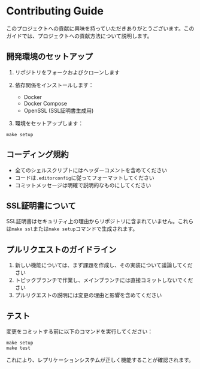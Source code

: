 # Contributing Guide

このプロジェクトへの貢献に興味を持っていただきありがとうございます。このガイドでは、プロジェクトへの貢献方法について説明します。

## 開発環境のセットアップ

1. リポジトリをフォークおよびクローンします
2. 依存関係をインストールします：
   - Docker
   - Docker Compose
   - OpenSSL (SSL証明書生成用)

3. 環境をセットアップします：
```
make setup
```

## コーディング規約

- 全てのシェルスクリプトにはヘッダーコメントを含めてください
- コードは`.editorconfig`に従ってフォーマットしてください
- コミットメッセージは明確で説明的なものにしてください

## SSL証明書について

SSL証明書はセキュリティ上の理由からリポジトリに含まれていません。これらは`make ssl`または`make setup`コマンドで生成されます。

## プルリクエストのガイドライン

1. 新しい機能については、まず課題を作成し、その実装について議論してください
2. トピックブランチで作業し、メインブランチには直接コミットしないでください
3. プルリクエストの説明には変更の理由と影響を含めてください

## テスト

変更をコミットする前に以下のコマンドを実行してください：
```
make setup
make test
```

これにより、レプリケーションシステムが正しく機能することが確認されます。
